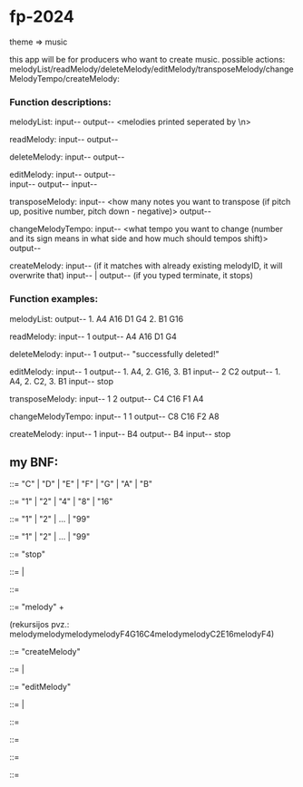 # fp-2024


theme => music

this app will be for producers who want to create music. possible actions:
melodyList/readMelody/deleteMelody/editMelody/transposeMelody/changeMelodyTempo/createMelody:


### Function descriptions:

melodyList:
    input-- 
    output-- <melodies printed seperated by \\n>

readMelody:
    input-- <melodyID>
    output-- <melody printed>

deleteMelody:
    input-- <melodyID>
    output-- <melody deleted. message that successful>

editMelody:
    input-- <melodyID>
    output-- <that melody notes and every note has a number>    
    input-- <noteID>
    output-- <editted melody>
    input-- <stop or note ID>

transposeMelody:
    input-- <melodyID> <how many notes you want to transpose (if pitch up, positive number, pitch down - negative)>
    output-- <transposed melody>

changeMelodyTempo:
    input-- <melodyID> <what tempo you want to change (number and its sign means in what side and how much should tempos shift)>
    output-- <melody with changed tempo>

createMelody:
    input-- <melodyID> (if it matches with already existing melodyID, it will overwrite that)
    input-- <terminate> | <note>
    output-- <melody> (if you typed terminate, it stops) 

### Function examples:

melodyList:
    output-- 1. A4 A16 D1 G4
             2. B1 G16

readMelody: 
    input-- 1
    output-- A4 A16 D1 G4

deleteMelody:
    input-- 1
    output-- "successfully deleted!"

editMelody:
    input-- 1
    output-- 1. A4, 2. G16, 3. B1
    input-- 2 C2
    output-- 1. A4, 2. C2, 3. B1
    input-- stop

transposeMelody:
    input-- 1 2
    output-- C4 C16 F1 A4

changeMelodyTempo:
    input-- 1 1
    output-- C8 C16 F2 A8

createMelody:
    input-- 1
    input-- B4
    output-- B4
    input-- stop

## my BNF:

<pitch> ::= "C" | "D" | "E" | "F" | "G" | "A" | "B"

<duration> ::= "1" | "2" | "4" | "8" | "16"

<melodyID> ::= "1" | "2" | ... | "99"

<noteID> ::= "1" | "2" | ... | "99"

<terminate> ::= "stop"


<melody> ::= <note> | <compound>

<note> ::= <pitch> <duration> 

<compound> ::= "melody" <melody>+

(rekursijos pvz.: melodymelodymelodymelodyF4G16C4melodymelodyC2E16melodyF4)

<createMelody> ::= "createMelody" <melodyID> <addNotes>

<addNotes> ::= <terminate> | <note> <addNotes>



<editMelody> ::= "editMelody" <melodyID> <editNotes> 

<editNotes> ::= <terminate> | <noteID> <note> <editNotes>


<deleteMelody> ::= <melodyID>

<readMelody> ::= <melodyID>


<transposeMelody> ::= <melodyID> <transposeChoice>

<changeMelodyTempo> ::= <melodyID> <integer>
